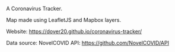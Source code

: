A Coronavirus Tracker. 

Map made using LeafletJS and Mapbox layers.

Website: https://dover20.github.io/coronavirus-tracker/

Data source: NovelCOVID API: https://github.com/NovelCOVID/API

